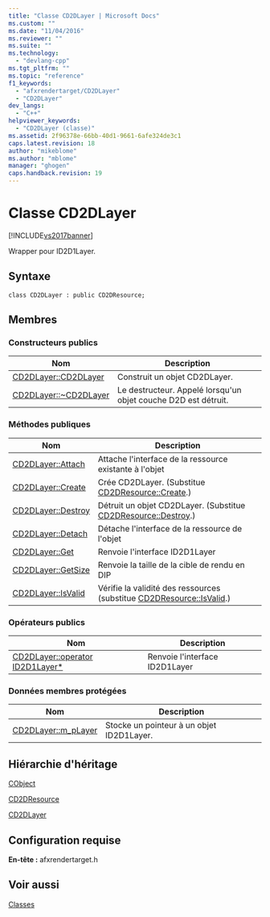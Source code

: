 ```yaml
---
title: "Classe CD2DLayer | Microsoft Docs"
ms.custom: ""
ms.date: "11/04/2016"
ms.reviewer: ""
ms.suite: ""
ms.technology: 
  - "devlang-cpp"
ms.tgt_pltfrm: ""
ms.topic: "reference"
f1_keywords: 
  - "afxrendertarget/CD2DLayer"
  - "CD2DLayer"
dev_langs: 
  - "C++"
helpviewer_keywords: 
  - "CD2DLayer (classe)"
ms.assetid: 2f96378e-66bb-40d1-9661-6afe324de3c1
caps.latest.revision: 18
author: "mikeblome"
ms.author: "mblome"
manager: "ghogen"
caps.handback.revision: 19
---
```

# Classe CD2DLayer
[!INCLUDE[vs2017banner](../../assembler/inline/includes/vs2017banner.md)]

Wrapper pour ID2D1Layer.  
  
## Syntaxe  
  
```  
class CD2DLayer : public CD2DResource;  
```  
  
## Membres  
  
### Constructeurs publics  
  
|Nom|Description|  
|---------|-----------------|  
|[CD2DLayer::CD2DLayer](../Topic/CD2DLayer::CD2DLayer.md)|Construit un objet CD2DLayer.|  
|[CD2DLayer::~CD2DLayer](../Topic/CD2DLayer::~CD2DLayer.md)|Le destructeur.  Appelé lorsqu'un objet couche D2D est détruit.|  
  
### Méthodes publiques  
  
|Nom|Description|  
|---------|-----------------|  
|[CD2DLayer::Attach](../Topic/CD2DLayer::Attach.md)|Attache l'interface de la ressource existante à l'objet|  
|[CD2DLayer::Create](../Topic/CD2DLayer::Create.md)|Crée CD2DLayer.  \(Substitue [CD2DResource::Create](../Topic/CD2DResource::Create.md).\)|  
|[CD2DLayer::Destroy](../Topic/CD2DLayer::Destroy.md)|Détruit un objet CD2DLayer.  \(Substitue [CD2DResource::Destroy](../Topic/CD2DResource::Destroy.md).\)|  
|[CD2DLayer::Detach](../Topic/CD2DLayer::Detach.md)|Détache l'interface de la ressource de l'objet|  
|[CD2DLayer::Get](../Topic/CD2DLayer::Get.md)|Renvoie l'interface ID2D1Layer|  
|[CD2DLayer::GetSize](../Topic/CD2DLayer::GetSize.md)|Renvoie la taille de la cible de rendu en DIP|  
|[CD2DLayer::IsValid](../Topic/CD2DLayer::IsValid.md)|Vérifie la validité des ressources \(substitue [CD2DResource::IsValid](../Topic/CD2DResource::IsValid.md).\)|  
  
### Opérateurs publics  
  
|Nom|Description|  
|---------|-----------------|  
|[CD2DLayer::operator ID2D1Layer\*](../Topic/CD2DLayer::operator%20ID2D1Layer*.md)|Renvoie l'interface ID2D1Layer|  
  
### Données membres protégées  
  
|Nom|Description|  
|---------|-----------------|  
|[CD2DLayer::m\_pLayer](../Topic/CD2DLayer::m_pLayer.md)|Stocke un pointeur à un objet ID2D1Layer.|  
  
## Hiérarchie d'héritage  
 [CObject](../../mfc/reference/cobject-class.md)  
  
 [CD2DResource](../../mfc/reference/cd2dresource-class.md)  
  
 [CD2DLayer](../../mfc/reference/cd2dlayer-class.md)  
  
## Configuration requise  
 **En\-tête :** afxrendertarget.h  
  
## Voir aussi  
 [Classes](../../mfc/reference/mfc-classes.md)